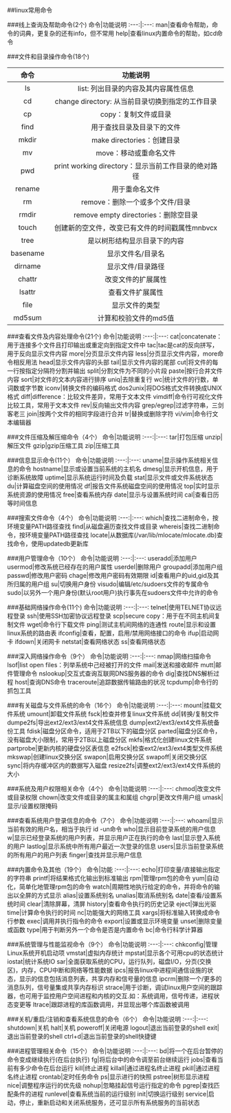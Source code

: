##linux常用命令

###线上查询及帮助命令(2个)
命令|功能说明
:---:|:---:
man|查看命令帮助，命令的词典，更复杂的还有info，但不常用
help|查看linux内置命令的帮助，如cd命令


###文件和目录操作命令(18个)

命令|功能说明
:---:|:---:
ls|list: 列出目录的内容及其内容属性信息
cd|change directory: 从当前目录切换到指定的工作目录
cp|copy：复制文件或目录
find|用于查找目录及目录下的文件
mkdir|make directories：创建目录
mv|move：移动或重命名文件
pwd|print working directory：显示当前工作目录的绝对路径
rename|用于重命名文件
rm|remove：删除一个或多个文件/目录
rmdir|remove empty directories：删除空目录
touch|创建新的空文件，改变已有文件的时间戳属性mnbvcx 
tree|是以树形结构显示目录下的内容
basename|显示文件名/目录名
dirname|显示文件/目录路径
chattr|改变文件的扩展属性
lsattr|查看文件扩展属性
file|显示文件的类型
md5sum|计算和校验文件的md5值


###查看文件及内容处理命令(21个)
命令|功能说明
:---:|:---:
cat|concatenate：用于连接多个文件且打印输出或重定向到指定文件中
tac|tac是cat的反向拼写，用于反向显示文件内容
more|分页显示文件内容
less|分页显示文件内容，more命令相反用法
head|显示文件内容的头部
tail|显示文件内容的尾部
cut|将文件的每一行按指定分隔符分割并输出
split|分割文件为不同的小片段
paste|按行合并文件内容
sort|对文件的文本内容进行排序
uniq|去除重复行
wc|统计文件的行数，单词数或字节数
iconv|转换文件的编码格式
dos2unix|将DOS格式文件转换成UNIX格式
diff|difference：比较文件差异，常用于文本文件
vimdiff|命令行可视化文件比较工具，常用于文本文件
rev|反向输出文件内容
grep/egrep|过滤字符串，三剑客老三
join|按两个文件的相同字段进行合并
tr|替换或删除字符
vi/vim|命令行文本编辑器


###文件压缩及解压缩命令（4个）
命令|功能说明
:---:|:---:
tar|打包压缩
unzip|解压文件
gzip|gzip压缩工具
zip|压缩工具


###信息显示命令(11个）
命令|功能说明
:---:|:---:
uname|显示操作系统相关信息的命令
hostname|显示或设置当前系统的主机名
dmesg|显示开机信息，用于诊断系统故障
uptime|显示系统运行时间及负载
stat|显示文件或文件系统状态
du|计算磁盘空间的使用情况
df|报告文件系统磁盘空间的使用情况
top|实时显示系统资源的使用情况
free|查看系统内存
date|显示与设置系统时间
cal|查看日历等时间信息

###搜索文件命令（4个）
命令|功能说明
:---:|:---:
which|查找二进制命令，按环境变量PATH路径查找
find|从磁盘遍历查找文件或目录
whereis|查找二进制命令，按环境变量PATH路径查找
locate|从数据库(/var/lib/mlocate/mlocate.db)查找命令，使用updatedb更新库

###用户管理命令（10个）
命令|功能说明
:---:|:---:
useradd|添加用户
usermod|修改系统已经存在的用户属性
userdel|删除用户
groupadd|添加用户组
passwd|修改用户密码
chage|修改用户密码有效期限
id|查看用户的uid,gid及其所归属的用户组
su|切换用户身份
visudo|编辑/etc/sudoers文件的专属命令
sudo|以另外一个用户身份(默认root用户)执行事先在sudoers文件中允许的命令

###基础网络操作命令(11个)
命令|功能说明
:---:|:---:
telnet|使用TELNET协议远程登录
ssh|使用SSH加密协议远程登录
scp|secure copy：用于在不同主机间复制文件
wget|命令行下载文件
ping|测试主机间网络的连通性
route|显示和设置linux系统的路由表
ifconfig|查看，配置，启用/禁用网络接口的命令
ifup|启动网卡
ifdown|关闭网卡
netstat|查看网络状态
ss|查看网络状态

###深入网络操作命令（9个）
命令|功能说明
:---:|:---:
nmap|网络扫描命令
lsof|list open files：列举系统中己经被打开的文件
mail|发送和接收邮件
mutt|邮件管理命令
nslookup|交互式查询互联网DNS服务器的命令
dig|查找DNS解析过程
host|查询DNS命令
traceroute|追踪数据传输路由的状况
tcpdump|命令行的抓包工具

###有关磁盘与文件系统的命令（16个）
命令|功能说明
:---:|:---:
mount|挂载文件系统
umount|卸载文件系统
fsck|检查并修复linux文件系统
dd|转换/复制文件
dumpe2fs|导出ext2/ext3/ext4文件系统信息
dump|ext2/ext3/ext4文件系统备份工具
fdisk|磁盘分区命令，适用于2TB以下的磁盘分区
parted|磁盘分区命令，没有磁盘大小限制，常用于2TB以上磁盘分区
mkfs|格式化创建linux文件系统
partprobe|更新内核的硬盘分区表信息
e2fsck|检查ext2/ext3/ext4类型文件系统
mkswap|创建linux交换分区
swapon|启用交换分区
swapoff|关闭交换分区
sync|将内存缓冲区内的数据写入磁盘
resize2fs|调整ext2/ext3/ext4文件系统的大小

###系统及用户权限相关命令（4个）
命令|功能说明
:---:|:---:
chmod|改变文件或目录权限
chown|改变文件或目录的属主和属组
chgrp|更改文件用户组
umask|显示/设置权限掩码

###查看系统用户登录信息的命令（7个）
命令|功能说明
:---:|:---:
whoami|显示当前有效的用户名，相当于执行 id -un命令
who|显示目前登录系统的用户信息
w|显示已经登录系统的用户列表，并显示用户正在执行的命令
last|显示登入系统的用户
lastlog|显示系统中所有用户最近一次登录的信息
users|显示当前登录系统的所有用户的用户列表
finger|查找并显示用户信息

###内置命令及其他（19个）
命令|功能
:---:|:---:
echo|打印变量/直接输出指定的字符串
printf|将结果格式化输出到标准输出
rpm|管理rpm包的命令
yum|自动化，简单化地管理rpm包的命令
watch|周期性地执行给定的命令，并将命令的输出以全屏的方式显示
alias|设置系统别名
unalias|取消系统别名
date|查看/设置系统时间
clear|清除屏幕，清屏
history|查看命令执行的历史记录
eject|弹出光驱
time|计算命令执行的时间
nc|功能强大的网络工具
xargs|将标准输入转换成命令行参数
exec|调用并执行指令的命令
export|设置或显示环境变量
unset|删除变量或函数
type|用于判断另外一个命令是否是内置命令
bc|命令行科学计算器


###系统管理与性能监视命令（9个）
命令|功能说明
:---:|:---:
chkconfig|管理Linux系统开机启动项
vmstat|虚拟内存统计
mpstat|显示各个可用cpu的状态统计
iostat|统计系统IO
sar|全面获取系统的CPU，运行队列，磁盘I/O，分页(交换区)，内存，CPU中断和网络等性能数据
ipcs|报告linux中进程间通信设施的状态，显示的信息包括消息列表，共享内存和信号量的信息
ipcrm|删除一个/更多的消息队列，信号量集或共享内存标识
strace|用于诊断，调试linux用户空间的跟踪器，也可用于监控用户空间进程和内核的交互.如：系统调用，信号传递，进程状态变更等
ltrace|跟踪进程的库函数调用，并显现出哪个库函数被调用


###关机/重启/注销和查看系统信息的命令（6个）
命令|功能说明
:---:|:---:
shutdown|关机
halt|关机
poweroff|关闭电源
logout|退出当前登录的shell
exit|退出当前登录的shell
ctrl+d|退出当前登录的shell快捷键


###进程管理相关命令（15个）
命令|功能说明
:---:|:---:
bd|将一个在后台暂停的命令变成继续执行(在后台执行)
fg|将后台中的命令调至前台继续运行
jobs|查看当前有多少命令在后台运行
kill|终止进程
killall|通过进程名终止进程
pkill|通过进程名终止进程
crontab|定时任务命令
ps|显示进行的快照
pstree|树形显示进程
nice|调整程序运行的优先级
nohup|忽略挂起信号运行指定的命令
pgrep|查找匹配条件的进程
runlevel|查看系统当前的运行级别
init|切换运行级别
service|启动，停止，重新启动和关闭系统服务，还可显示所有系统服务的当前状态

